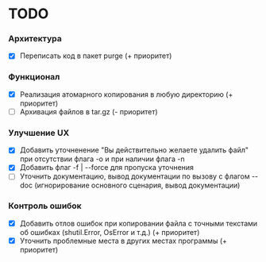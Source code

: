 # TODO

### Архитектура
 - [x] Переписать код в пакет purge (+ приоритет)

### Функционал
 - [x] Реализация атомарного копирования в любую директорию (+ приоритет)
 - [ ] Архивация файлов в tar.gz (- приоритет)

### Улучшение UX
 - [x] Добавить уточненение "Вы действительно желаете удалить файл" при отсутствии флага -o и при наличии флага -n
 - [x] Добавить флаг -f | --force для пропуска уточнения
 - [ ] Уточнить документацию, вывод документации по вызову с флагом --doc (игнорирование основного сценария, вывод документации)

### Контроль ошибок
 - [x] Добавить отлов ошибок при копировании файла с точными текстами об ошибках (shutil.Error, OsError и т.д.) (+ приоритет)
 - [x] Уточнить проблемные места в других местах программы (+ приоритет)